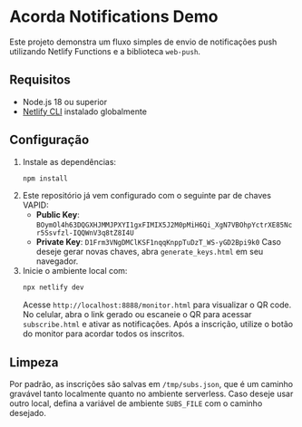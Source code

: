 # Acorda Notifications Demo

Este projeto demonstra um fluxo simples de envio de notificações push utilizando Netlify Functions e a biblioteca `web-push`.

## Requisitos
- Node.js 18 ou superior
- [Netlify CLI](https://docs.netlify.com/cli/get-started/) instalado globalmente

## Configuração
1. Instale as dependências:
   ```bash
   npm install
   ```
2. Este repositório já vem configurado com o seguinte par de chaves VAPID:
   - **Public Key**: `BOymOl4h63DQGXHJMMJPXYI1gxFIMIX5J2M0pMiH6Qi_XgN7VBOhpYctrXE85Ncr5Ssvfzl-IQQWnV3q8tZ8I4U`
   - **Private Key**: `D1Frm3VNgDMClKSF1nqqKnppTuDzT_WS-yGD2Bpi9k0`
   Caso deseje gerar novas chaves, abra `generate_keys.html` em seu navegador.
3. Inicie o ambiente local com:
   ```bash
   npx netlify dev
   ```
   Acesse `http://localhost:8888/monitor.html` para visualizar o QR code.
   No celular, abra o link gerado ou escaneie o QR para acessar `subscribe.html` e ativar as notificações.
   Após a inscrição, utilize o botão do monitor para acordar todos os inscritos.

## Limpeza
Por padrão, as inscrições são salvas em `/tmp/subs.json`, que é um caminho gravável tanto localmente quanto no ambiente serverless. Caso deseje usar outro local, defina a variável de ambiente `SUBS_FILE` com o caminho desejado.
